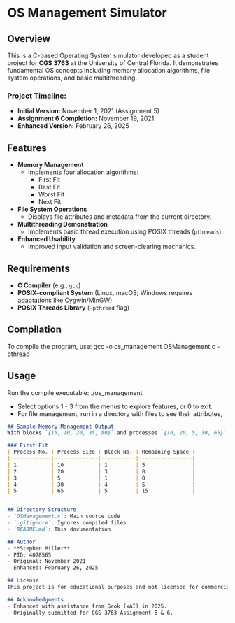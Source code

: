 # OS Management Simulator

## Overview
This is a C-based Operating System simulator developed as a student project for **CGS 3763** at the University of Central Florida. It demonstrates fundamental OS concepts including memory allocation algorithms, file system operations, and basic multithreading. 

### Project Timeline:
- **Initial Version:** November 1, 2021 (Assignment 5)
- **Assignment 6 Completion:** November 19, 2021
- **Enhanced Version:** February 26, 2025

## Features
- **Memory Management**
  - Implements four allocation algorithms:
    - First Fit
    - Best Fit
    - Worst Fit
    - Next Fit
- **File System Operations**
  - Displays file attributes and metadata from the current directory.
- **Multithreading Demonstration**
  - Implements basic thread execution using POSIX threads (`pthreads`).
- **Enhanced Usability**
  - Improved input validation and screen-clearing mechanics.

## Requirements
- **C Compiler** (e.g., `gcc`)
- **POSIX-compliant System** (Linux, macOS; Windows requires adaptations like Cygwin/MinGW)
- **POSIX Threads Library** (`-pthread` flag)

## Compilation
To compile the program, use:
gcc -o os_management OSManagement.c -pthread

## Usage
Run the compile executable:
./os_management

- Select options 1 - 3 from the menus to explore features, or 0 to exit.
- For file management, run in a directory with files to see their attributes,

```markdown
## Sample Memory Management Output
With blocks `{15, 10, 20, 35, 80}` and processes `{10, 20, 5, 30, 65}`:

### First Fit
| Process No. | Process Size | Block No. | Remaining Space |
|-------------|--------------|-----------|-----------------|
| 1           | 10           | 1         | 5               |
| 2           | 20           | 3         | 0               |
| 3           | 5            | 1         | 0               |
| 4           | 30           | 4         | 5               |
| 5           | 65           | 5         | 15              |


## Directory Structure
- `OSManagement.c`: Main source code
- `.gitignore`: Ignores compiled files
- `README.md`: This documentation

## Author
- **Stephen Miller**
- PID: 4078565
- Original: November 2021
- Enhanced: February 26, 2025

## License
This project is for educational purposes and not licensed for commercial use.

## Acknowledgments
- Enhanced with assistance from Grok (xAI) in 2025.
- Originally submitted for CGS 3763 Assignment 5 & 6.

